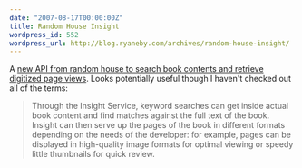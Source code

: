 ```yaml
---
date: "2007-08-17T00:00:00Z"
title: Random House Insight
wordpress_id: 552
wordpress_url: http://blog.ryaneby.com/archives/random-house-insight/
---
```

A <a href="http://www.randomhouse.biz/webservices/insight/">new API from random house to search book contents and retrieve digitized page views</a>. Looks potentially useful though I haven't checked out all of the terms:

<blockquote>Through the Insight Service, keyword searches can get inside actual book content and find matches against the full text of the book. Insight can then serve up the pages of the book in different formats depending on the needs of the developer: for example, pages can be displayed in high-quality image formats for optimal viewing or speedy little thumbnails for quick review.</blockquote>
